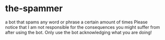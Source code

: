 # the-spammer
a bot that spams any word or phrase a certain amount of times
Please notice that I am not responsible for the consequences you might suffer from after using the bot. Only use the bot acknowledging what you are doing!
